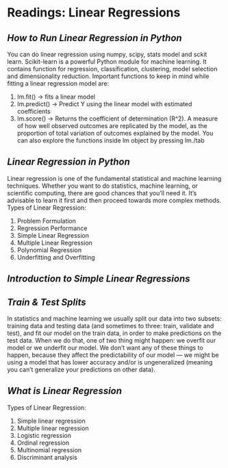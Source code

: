 # Readings: Linear Regressions

## ***How to Run Linear Regression in Python*** 
 You can do linear regression using numpy, scipy, stats model and sckit learn. Scikit-learn is a powerful Python module for machine learning. It contains function for regression, classification, clustering, model selection and dimensionality reduction.
 Important functions to keep in mind while fitting a linear regression model are:
 1. lm.fit() -> fits a linear model
 2. lm.predict() -> Predict Y using the linear model with estimated coefficients
 3. lm.score() -> Returns the coefficient of determination (R^2). A measure of how well observed outcomes are replicated by the model, as the proportion of total variation of outcomes explained by the model.
 You can also explore the functions inside lm object by pressing lm./tab

## ***Linear Regression in Python***
 Linear regression is one of the fundamental statistical and machine learning techniques. Whether you want to do statistics, machine learning, or scientific computing, there are good chances that you’ll need it. It’s advisable to learn it first and then proceed towards more complex methods.
 Types of Linear Regression:
  1. Problem Formulation
  2. Regression Performance
  3. Simple Linear Regression
  4. Multiple Linear Regression
  5. Polynomial Regression
  6. Underfitting and Overfitting

## ***Introduction to Simple Linear Regressions*** 

## ***Train & Test Splits*** 
 In statistics and machine learning we usually split our data into two subsets: training data and testing data (and sometimes to three: train, validate and test), and fit our model on the train data, in order to make predictions on the test data. When we do that, one of two thing might happen: we overfit our model or we underfit our model. We don’t want any of these things to happen, because they affect the predictability of our model — we might be using a model that has lower accuracy and/or is ungeneralized (meaning you can’t generalize your predictions on other data).

## ***What is Linear Regression*** 
 Types of Linear Regression:
  1. Simple linear regression
  2. Multiple linear regression
  3. Logistic regression
  4. Ordinal regression
  5. Multinomial regression
  6. Discriminant analysis


